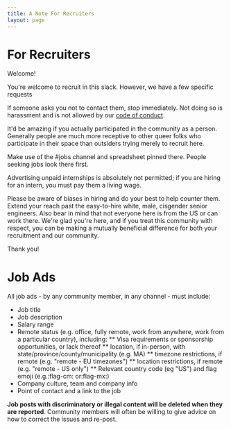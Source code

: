 ```yaml
---
title: A Note For Recruiters
layout: page
---
```


For Recruiters
===========

Welcome!

You're welcome to recruit in this slack. However, we have a few specific requests

If someone asks you not to contact them, stop immediately. Not doing so is harassment and is not allowed by our [code of conduct](coc.md).

It'd be amazing if you actually participated in the community as a person. Generally people are much more receptive to other queer folks who participate in their space than outsiders trying merely to recruit here.

Make use of the #jobs channel and spreadsheet pinned there. People seeking jobs look there first.

Advertising unpaid internships is absolutely not permitted; if you are hiring for an intern, you must pay them a living wage.

Please be aware of biases in hiring and do your best to help counter them. Extend your reach past the easy-to-hire white, male, cisgender senior engineers. Also bear in mind that not everyone here is from the US or can work there.
We're glad you're here, and if you treat this community with respect, you can be making a mutually beneficial difference for both your recruitment and our community.

Thank you!

Job Ads
===========

All job ads - by any community member, in any channel - must include:
* Job title
* Job description
* Salary range
* Remote status (e.g. office, fully remote, work from anywhere, work from a particular country), including:
** Visa requirements or sponsorship opportunities, or lack thereof
** location, if in-person, with state/province/county/municipality (e.g. MA)
** timezone restrictions, if remote (e.g. "remote - EU timezones")
** location restrictions, if remote (e.g. "remote - US only")
** Relevant country code (eg "US") and flag emoji (e.g.:flag-cm: or:flag-mx:)
* Company culture, team and company info
* Point of contact and a link to the job

**Job posts with discriminatory or illegal content will be deleted when they are reported**.  Community members will often be willing to give advice on how to correct the issues and re-post.
